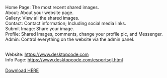 Home Page: The most recent shared images.<br>
About: About your website page.<br>
Gallery: View all the shared images.<br>
Contact: Contact information; Including social media links.<br>
Submit Image: Share your image.<br>
Profile: Shared Images, comments, change your profile pic, and Messenger.<br>
Admin: Control everything on the website via the admin panel.<br><br> 

Website: https://www.desktopcode.com<br>
Info Page: https://www.desktopcode.com/esportsgl.html<br><br>
<a href="https://desktopcode.com/download/do.php?idcore-id=263">Download HERE</a>
